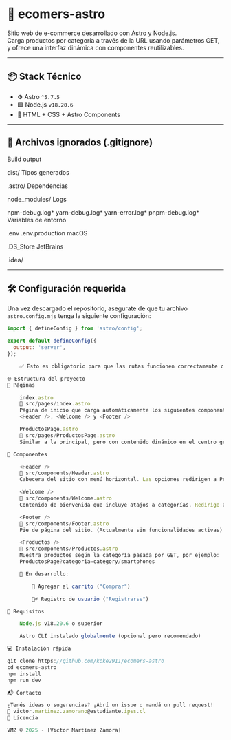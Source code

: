 # 🚀 ecomers-astro

Sitio web de e-commerce desarrollado con [Astro](https://astro.build/) y Node.js.  
Carga productos por categoría a través de la URL usando parámetros GET, y ofrece una interfaz dinámica con componentes reutilizables.

---

## 📦 Stack Técnico

- ⚙️ Astro `^5.7.5`
- 🟩 Node.js `v18.20.6`
- 💅 HTML + CSS + Astro Components

---

## 📁 Archivos ignorados (.gitignore)

Build output

dist/
Tipos generados

.astro/
Dependencias

node_modules/
Logs

npm-debug.log* yarn-debug.log* yarn-error.log* pnpm-debug.log*
Variables de entorno

.env .env.production
macOS

.DS_Store
JetBrains

.idea/


---

## 🛠️ Configuración requerida

Una vez descargado el repositorio, asegurate de que tu archivo `astro.config.mjs` tenga la siguiente configuración:

```js
import { defineConfig } from 'astro/config';

export default defineConfig({
  output: 'server',
});

    ✅ Esto es obligatorio para que las rutas funcionen correctamente con parámetros GET.

🌐 Estructura del proyecto
📄 Páginas

    index.astro
    📍 src/pages/index.astro
    Página de inicio que carga automáticamente los siguientes componentes:
    <Header />, <Welcome /> y <Footer />

    ProductosPage.astro
    📍 src/pages/ProductosPage.astro
    Similar a la principal, pero con contenido dinámico en el centro gracias al componente <Productos />, que muestra los productos por categoría.

🧩 Componentes 

    <Header />
    📍 src/components/Header.astro
    Cabecera del sitio con menú horizontal. Las opciones redirigen a ProductosPage.astro enviando la categoría como parámetro.

    <Welcome />
    📍 src/components/Welcome.astro
    Contenido de bienvenida que incluye atajos a categorías. Redirige a ProductosPage.astro con el parámetro correspondiente.

    <Footer />
    📍 src/components/Footer.astro
    Pie de página del sitio. (Actualmente sin funcionalidades activas)

    <Productos />
    📍 src/components/Productos.astro
    Muestra productos según la categoría pasada por GET, por ejemplo:
    ProductosPage?categoria=category/smartphones

    🚧 En desarrollo:

        🛒 Agregar al carrito ("Comprar")

        🙋‍♂️ Registro de usuario ("Registrarse")

🧪 Requisitos

    Node.js v18.20.6 o superior

    Astro CLI instalado globalmente (opcional pero recomendado)

💻 Instalación rápida

git clone https://github.com/koke2911/ecomers-astro
cd ecomers-astro
npm install
npm run dev

📬 Contacto

¿Tenés ideas o sugerencias? ¡Abrí un issue o mandá un pull request!
📧 victor.martinez.zamorano@estudiante.ipss.cl 
📝 Licencia

VMZ © 2025 - [Victor Martínez Zamora]


